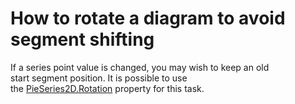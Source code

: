 # How to rotate a diagram to avoid segment shifting 


<p>If a series point value is changed, you may wish to keep an old start segment position. It is possible to use the <a href="https://documentation.devexpress.com/#WPF/DevExpressXpfChartsPieSeries2D_Rotationtopic">PieSeries2D.Rotation</a> property for this task. </p>

<br/>


